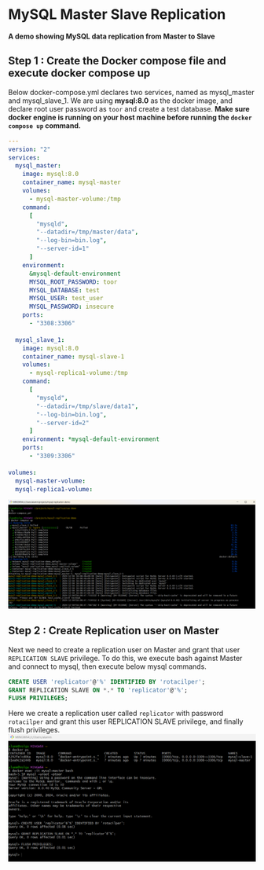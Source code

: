 # MySQL Master Slave Replication

**A demo showing MySQL data replication from Master to Slave**


## Step 1 : Create the Docker compose file and execute docker compose up
Below docker-compose.yml declares two services, named as mysql_master and mysql_slave_1. We are using **mysql:8.0** as the docker image, and declare root user password as `toor` and create a test database.
**Make sure docker engine is running on your host machine before running the `docker compose up` command.**

```yml
---
version: "2"
services:
  mysql_master:
    image: mysql:8.0
    container_name: mysql-master
    volumes:
      - mysql-master-volume:/tmp
    command:
      [
        "mysqld",
        "--datadir=/tmp/master/data",
        "--log-bin=bin.log",
        "--server-id=1"
      ]
    environment:
      &mysql-default-environment
      MYSQL_ROOT_PASSWORD: toor
      MYSQL_DATABASE: test
      MYSQL_USER: test_user
      MYSQL_PASSWORD: insecure
    ports:
      - "3308:3306"

  mysql_slave_1:
    image: mysql:8.0
    container_name: mysql-slave-1
    volumes:
      - mysql-replica1-volume:/tmp
    command:
      [
        "mysqld",
        "--datadir=/tmp/slave/data1",
        "--log-bin=bin.log",
        "--server-id=2"
      ]
    environment: *mysql-default-environment
    ports:
      - "3309:3306"

volumes:
  mysql-master-volume:
  mysql-replica1-volume:
```

!["Running MySQL Master and Slave as Docker Containers"](docker-compose-up.png?raw=true)

## Step 2 : Create Replication user on Master
Next we need to create a replication user on Master and grant that user `REPLICATION SLAVE` privilege.
To do this, we execute bash against Master and connect to mysql, then execute below mysql commands.
```sql
CREATE USER 'replicator'@'%' IDENTIFIED BY 'rotacilper';
GRANT REPLICATION SLAVE ON *.* TO 'replicator'@'%';
FLUSH PRIVILEGES;
```
Here we create a replication user called `replicator` with password `rotacilper` and grant this user REPLICATION SLAVE privilege, and finally flush privileges.
!["Create Replication user on Master"](create-replication-user.png?raw=true)
